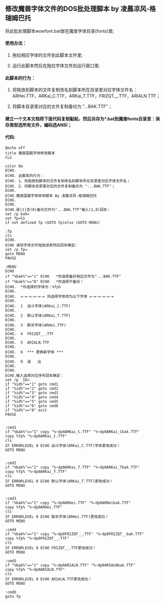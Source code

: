 ## 修改魔兽字体文件的DOS批处理脚本  by 凌晨凉风-格瑞姆巴托
将此批处理脚本wowfont.bat放在魔兽字体目录(fonts)里;


#### 使用办法：

1. 拖拉相应字体的文件到此脚本文件里;

2. 运行此脚本然后在拖拉字体文件到运行窗口里;

#### 此脚本的行为：

1. 将拖放到脚本的文件复制改名到脚本所在目录里对应字体文件名：ARHei.TTF，ARKai_C.TTF，ARKai_T.TTF，FRIZQT__.TTF，ARIALN.TTF；

2. 将脚本目录里对应的文件复制备份为 "...BAK.TTF"；


#### 建立一个文本文档将下面代码复制黏贴，然后另存为*.bat到魔兽fonts目录里：保存类型选所有文件，编码选ANSI；
#### 代码: 
  
```
@echo off
title 魔兽国服字体修改脚本
CLS

color 0a
ECHO. 
ECHO. 此脚本的行为：
ECHO. 1、将拖放到脚本的文件复制改名到脚本所在目录里对应字体文件名；
ECHO. 2、将脚本目录里对应的文件复制备份为 "...BAK.TTF"；
ECHO.
ECHO.魔兽国服字体修改脚本 By 凌晨凉风-格瑞姆巴托
ECHO.
ECHO.
ECHO.是(1)否(0)备份文件为"...BAK.TTF"输入(1,0)回车:
set /p bak=
set fp=%1
if not defined fp (GOTO fp)else (GOTO MENU)

:fp
cls
ECHO.
ECHO 请将字体文件拖放进来然后回车确定:
set /p fp=
goto MENU
PAUSE

:MENU
ECHO
if "%bak%"=="1" ECHO   *你选择备份相应文件为"...BAK.TTF"
if "%bak%"=="0" ECHO   *你选择不备份！
ECHO.  *你选择的字体为：%fp%
ECHO.
ECHO.  =-=-=-=-=-= 将选择字体改为以下字体 =-=-=-=-=-=
ECHO.
ECHO.  1  战斗字体(ARKai_C.TTF)
ECHO.
ECHO.  2  默认字体(ARKai_T.TTF)
ECHO.
ECHO.  3  聊天字体(ARHei.TTF)
ECHO.
ECHO.  4  FRIZQT__.TTF
ECHO.
ECHO.  5  ARIALN.TTF
ECHO.
ECHO.  6  *** 更换新字体 ***
ECHO.
ECHO.  0  退   出
ECHO.
ECHO.
ECHO.输入选择对应序号回车确定：
set /p  ID=
if "%id%"=="1" goto cmd1
if "%id%"=="2" goto cmd2
if "%id%"=="3" goto cmd3
if "%id%"=="4" goto cmd4
if "%id%"=="5" goto cmd5
if "%id%"=="6" goto cmd6
if "%id%"=="0" exit
PAUSE


:cmd1
if "%bak%"=="1" copy "%~dp0ARKai_C.TTF" "%~dp0ARKai_Cbak.TTF"
copy %fp% "%~dp0ARKai_C.TTF"
cls
IF ERRORLEVEL 0 ECHO 战斗字体(ARKai_C.TTF)字体更改成功！
GOTO MENU


:cmd2
if "%bak%"=="1" copy "%~dp0ARKai_T.TTF" "%~dp0ARKai_Tbak.TTF"
copy %fp% "%~dp0ARKai_T.TTF"
cls
IF ERRORLEVEL 0 ECHO 默认字体(ARKai_T.TTF)更改成功！
GOTO MENU


:cmd3
if "%bak%"=="1" copy "%~dp0ARHei.TTF" "%~dp0ARHeibak.TTF"
copy %fp% "%~dp0ARHei.TTF"
cls
IF ERRORLEVEL 0 ECHO 聊天字体(ARHei.TTF)更改成功！
GOTO MENU

:cmd4
if "%bak%"=="1" copy "%~dp0FRIZQT__.TTF" "%~dp0FRIZQT__bak.TTF"
copy %fp% "%~dp0FRIZQT__.TTF"
cls
IF ERRORLEVEL 0 ECHO FRIZQT__.TTF更改成功！
GOTO MENU

:cmd5
if "%bak%"=="1" copy "%~dp0ARIALN.TTF" "%~dp0ARIALNbak.TTF"
copy %fp% "%~dp0ARIALN.TTF"
cls
IF ERRORLEVEL 0 ECHO ARIALN.TTF更改成功！
GOTO MENU

:cmd6
goto fp

```  


